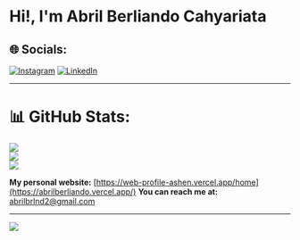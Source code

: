 # Hi!, I'm Abril Berliando Cahyariata

## 🌐 Socials:
[![Instagram](https://img.shields.io/badge/Instagram-%23E4405F.svg?logo=Instagram&logoColor=white)](https://instagram.com/https://www.instagram.com/abrilberliando/profilecard/?igsh=NjlkaXA3ZmJmano=) [![LinkedIn](https://img.shields.io/badge/LinkedIn-%230077B5.svg?logo=linkedin&logoColor=white)](https://linkedin.com/in/https://www.linkedin.com/in/abrilberliando/) 

---
# 📊 GitHub Stats:
![](https://github-readme-stats.vercel.app/api?username=abrilberliando&theme=radical&hide_border=false&include_all_commits=false&count_private=false)<br/>
![](https://github-readme-streak-stats.herokuapp.com/?user=abrilberliando&theme=radical&hide_border=false)<br/>
![](https://github-readme-stats.vercel.app/api/top-langs/?username=abrilberliando&theme=radical&hide_border=false&include_all_commits=false&count_private=false&layout=compact)

**My personal website:** [https://web-profile-ashen.vercel.app/home](https://abrilberliando.vercel.app/) 
**You can reach me at:** [abrilbrlnd2@gmail.com](mailto:abrilbrlnd2@gmail.com)

---
[![](https://visitcount.itsvg.in/api?id=abrilberliando&icon=0&color=0)](https://visitcount.itsvg.in)

<!-- Proudly created with GPRM ( https://gprm.itsvg.in ) -->
